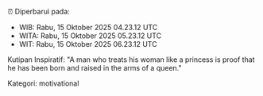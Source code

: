 ⏰ Diperbarui pada:
- WIB: Rabu, 15 Oktober 2025 04.23.12 UTC
- WITA: Rabu, 15 Oktober 2025 05.23.12 UTC
- WIT: Rabu, 15 Oktober 2025 06.23.12 UTC

Kutipan Inspiratif:
"A man who treats his woman like a princess is proof that he has been born and raised in the arms of a queen."


Kategori: motivational


